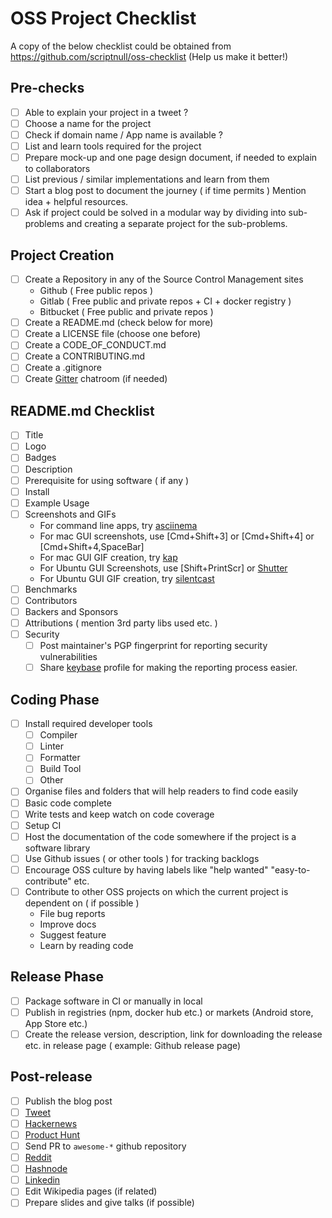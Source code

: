 # OSS Project Checklist

A copy of the below checklist could be obtained from https://github.com/scriptnull/oss-checklist (Help us make it better!)

## Pre-checks
- [ ] Able to explain your project in a tweet ?
- [ ] Choose a name for the project
- [ ] Check if domain name / App name is available ?
- [ ] List and learn tools required for the project
- [ ] Prepare mock-up and one page design document, if needed to explain to collaborators
- [ ] List previous / similar implementations and learn from them
- [ ] Start a blog post to document the journey ( if time permits ) Mention idea + helpful resources.
- [ ] Ask if project could be solved in a modular way by dividing into sub-problems and creating a separate project for the sub-problems.

## Project Creation
- [ ] Create a Repository in any of the Source Control Management sites
    - Github ( Free public repos )
    - Gitlab ( Free public and private repos + CI  + docker registry )
    - Bitbucket ( Free public and private repos )
- [ ] Create a README.md (check below for more)
- [ ] Create a LICENSE file (choose one before)
- [ ] Create a CODE_OF_CONDUCT.md
- [ ] Create a CONTRIBUTING.md
- [ ] Create a .gitignore
- [ ] Create [Gitter](https://gitter.im) chatroom (if needed)

## README.md Checklist
- [ ] Title
- [ ] Logo
- [ ] Badges
- [ ] Description
- [ ] Prerequisite for using software ( if any )
- [ ] Install
- [ ] Example Usage
- [ ] Screenshots and GIFs
    - For command line apps, try [asciinema](https://asciinema.org/)
    - For mac GUI screenshots, use [Cmd+Shift+3] or [Cmd+Shift+4] or [Cmd+Shift+4,SpaceBar]
    - For mac GUI GIF creation, try [kap](https://getkap.co/)
    - For Ubuntu GUI Screenshots, use [Shift+PrintScr] or [Shutter](http://shutter-project.org/)
    - For Ubuntu GUI GIF creation, try [silentcast](https://github.com/colinkeenan/silentcast)
- [ ] Benchmarks
- [ ] Contributors
- [ ] Backers and Sponsors
- [ ] Attributions ( mention 3rd party libs used etc. )
- [ ] Security
    - [ ] Post maintainer's PGP fingerprint for reporting security vulnerabilities
    - [ ] Share [keybase](https://keybase.io/) profile for making the reporting process easier.

## Coding Phase
- [ ] Install required developer tools
    - [ ] Compiler
    - [ ] Linter
    - [ ] Formatter
    - [ ] Build Tool
    - [ ] Other
- [ ] Organise files and folders that will help readers to find code easily
- [ ] Basic code complete
- [ ] Write tests and keep watch on code coverage
- [ ] Setup CI
- [ ] Host the documentation of the code somewhere if the project is a software library 
- [ ] Use Github issues ( or other tools ) for tracking backlogs
- [ ] Encourage OSS culture by having labels like "help wanted" "easy-to-contribute" etc.
- [ ] Contribute to other OSS projects on which the current project is dependent on ( if possible )
    - File bug reports
    - Improve docs
    - Suggest feature
    - Learn by reading code

## Release Phase
- [ ] Package software in CI or manually in local
- [ ] Publish in registries (npm, docker hub etc.) or markets (Android store, App Store etc.)
- [ ] Create the release version, description, link for downloading the release etc. in release page ( example: Github release page)

## Post-release
- [ ] Publish the blog post
- [ ] [Tweet](https://twitter.com/)
- [ ] [Hackernews](https://news.ycombinator.com/)
- [ ] [Product Hunt](http://producthunt.com/)
- [ ] Send PR to `awesome-*` github repository
- [ ] [Reddit](https://www.reddit.com)
- [ ] [Hashnode](https://hashnode.com/)
- [ ] [Linkedin](https://www.linkedin.com/)
- [ ] Edit Wikipedia pages (if related)
- [ ] Prepare slides and give talks (if possible)
